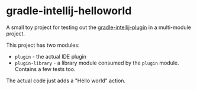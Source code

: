 gradle-intellij-helloworld
==========================

A small toy project for testing out the
[gradle-intellij-plugin](https://github.com/JetBrains/gradle-intellij-plugin)
in a multi-module project.

This project has two modules:

* `plugin` - the actual IDE plugin
* `plugin-library` - a library module consumed by the `plugin` module. Contains a few tests too.

The actual code just adds a "Hello world" action.
